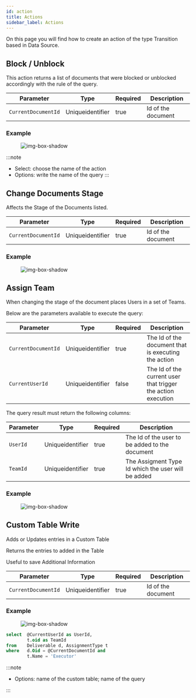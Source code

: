 ```yaml
---
id: action
title: Actions
sidebar_label: Actions
---
```


On this page you will find how to create an action of the type Transition based in Data Source.
## Block / Unblock

This action returns a list of documents that were blocked or unblocked accordingly with the rule of the query.

<table className="custom-table">
    <thead> 
        <tr>
            <th>Parameter</th>
            <th>Type</th>
            <th>Required</th>
            <th>Description</th>
        </tr>
    </thead>
    <tbody>
        <tr className="selected">
            <td><code>CurrentDocumentId</code></td>
            <td>Uniqueidentifier</td>
            <td>true</td>
            <td>Id of the document</td> 
        </tr>
    </tbody>
</table>

<h3>Example</h3>

<figure>

![img-box-shadow](/img/craft/configuration/action/blockDocuments_example.png)
</figure>

:::note
- Select: choose the name of the action
- Options: write the name of the query
:::


## Change Documents Stage​

Affects the Stage of the Documents listed.

<table className="custom-table">
    <thead> 
        <tr>
            <th>Parameter</th>
            <th>Type</th>
            <th>Required</th>
            <th>Description</th>
        </tr>
    </thead>
    <tbody>
        <tr className="selected">
            <td><code>CurrentDocumentId</code></td>
            <td>Uniqueidentifier</td>
            <td>true</td>
            <td>Id of the document</td> 
        </tr>
    </tbody>
</table>

<h3>Example</h3>

<figure>

![img-box-shadow](/img/craft/configuration/action/changeDocumentStage.png)
</figure>


## Assign Team

When changing the stage of the document places Users in a set of Teams.

Below are the parameters available to execute the query:
<table className="custom-table">
    <thead> 
        <tr>
            <th>Parameter</th>
            <th>Type</th>
            <th>Required</th>
            <th>Description</th>
        </tr>
    </thead>
    <tbody>
        <tr className="selected">
            <td><code>CurrentDocumentId</code></td>
            <td>Uniqueidentifier</td>
            <td>true</td>
            <td>The Id of the document that is executing the action</td> 
        </tr>
        <tr className="selected">
            <td><code>CurrentUserId</code></td>
            <td>Uniqueidentifier</td>
            <td>false</td>
            <td>The Id of the current user that trigger the action execution</td> 
        </tr>
    </tbody>
</table>

The query result must return the following columns:
<table className="custom-table">
    <thead> 
        <tr>
            <th>Parameter</th>
            <th>Type</th>
            <th>Required</th>
            <th>Description</th>
        </tr>
    </thead>
    <tbody>
        <tr className="selected">
            <td><code>UserId</code></td>
            <td>Uniqueidentifier</td>
            <td>true</td>
            <td>The Id of the user to be added to the document</td> 
        </tr>
        <tr className="selected">
            <td><code>TeamId</code></td>
            <td>Uniqueidentifier</td>
            <td>true</td>
            <td>The Assigment Type Id which the user will be added</td> 
        </tr>
    </tbody>
</table>


<h3>Example</h3>

<figure>

![img-box-shadow](/img/craft/configuration/action/assignTeam_example.png)
</figure>

## Custom Table Write

Adds or Updates entries in a Custom Table
<p>Returns the entries to added in the Table​</p>
<p>Useful to save Additional Information​</p>

<table className="custom-table">
    <thead> 
        <tr>
            <th>Parameter</th>
            <th>Type</th>
            <th>Required</th>
            <th>Description</th>
        </tr>
    </thead>
    <tbody>
        <tr className="selected">
            <td><code>CurrentDocumentId</code></td>
            <td>Uniqueidentifier</td>
            <td>true</td>
            <td>Id of the document</td> 
        </tr>
    </tbody>
</table>

<h3>Example</h3>

<figure>
    
![img-box-shadow](/img/craft/configuration/action/customTable_example.png)
</figure>

```sql
select  @CurrentUserId as UserId,
        t.oid as TeamId
from	Deliverable d, AssignmentType t
where	d.Oid = @CurrentDocumentId and
        t.Name = 'Executor'
```

:::note
- Options: name of the custom table; name of the query
<!-- - The name of the columns in the custom table and in the query must be equal otherwise this action doesn't work. -->
:::

